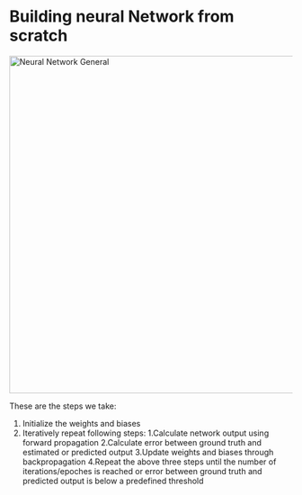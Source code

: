 # Building neural Network from scratch
<img src="http://cocl.us/general_neural_network" alt="Neural Network General" width="600px">

 These are the steps we take:
 1. Initialize the weights and biases
 2. Iteratively repeat following steps:
    1.Calculate network output using forward propagation
    2.Calculate error between ground truth and estimated or predicted output
    3.Update weights and biases through backpropagation
    4.Repeat the above three steps until the number of iterations/epoches is reached or error between ground truth and predicted output is below a predefined threshold
 
